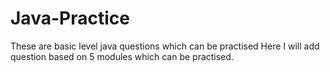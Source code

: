 # Java-Practice
These are basic level java questions which can be practised
Here I will add question based on 5 modules which can be practised.
